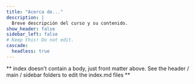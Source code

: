 ```yaml
---
title: "Acerca de..."
description: |
  Breve descripción del curso y su contenido.
show_header: false
sidebar_left: false
# Keep this! Do not edit.
cascade:
  headless: true
---
```


** index doesn't contain a body, just front matter above.
See the header / main / sidebar folders to edit the index.md files **
